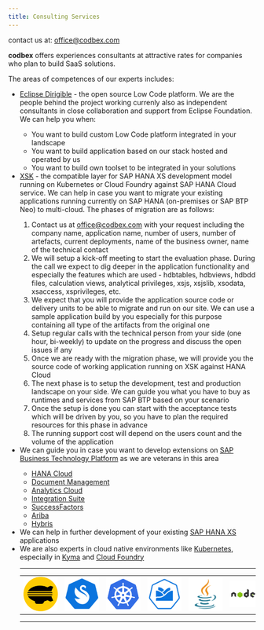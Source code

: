 ```yaml
---
title: Consulting Services
---
```


<div class="price-tag">contact us at: <a href="mailto:office@codbex.com">office@codbex.com</a></div>

<b>codbex</b> offers experiences consultants at attractive rates for companies who plan to build SaaS solutions.

The areas of competences of our experts includes:
<ul>
	<li><a href="https://www.dirigible.io">Eclipse Dirigible</a> - the open source Low Code platform. We are the people behind the project working currenly also as independent consultants in close collaboration and support from Eclipse Foundation. We can help you when:</li>
	<ul>
		<li>You want to build custom Low Code platform integrated in your landscape</li>
		<li>You want to build application based on our stack hosted and operated by us</li>
		<li>You want to build own toolset to be integrated in your solutions</li>
	</ul>
	<li><a href="https://www.xsk.io">XSK</a> - the compatible layer for SAP HANA XS development model running on Kubernetes or Cloud Foundry against SAP HANA Cloud service. We can help in case you want to migrate your existing applications running currently on SAP HANA (on-premises or SAP BTP Neo) to multi-cloud. The phases of migration are as follows:</li>
	<ol>
		<li>Contact us at <a href="mailto:office@codbex.com">office@codbex.com</a> with your request including the company name, application name, number of users, number of artefacts, current deployments, name of the business owner, name of the technical contact</li>
		<li>We will setup a kick-off meeting to start the evaluation phase. During the call we expect to dig deeper in the application functionality and especially the features which are used - hdbtables, hdbviews, hdbdd files, calculation views, analytical privileges, xsjs, xsjslib, xsodata, xsaccess, xsprivileges, etc.</li>
		<li>We expect that you will provide the application source code or delivery units to be able to migrate and run on our site. We can use a sample application build by you especially for this purpose containing all type of the artifacts from the original one</li>
		<li>Setup regular calls with the technical person from your side (one hour, bi-weekly) to update on the progress and discuss the open issues if any</li>
		<li>Once we are ready with the migration phase, we will provide you the source code of working application running on XSK against HANA Cloud</li>
		<li>The next phase is to setup the development, test and production landscape on your side. We can guide you what you have to buy as runtimes and services from SAP BTP based on your scenario</li>
		<li>Once the setup is done you can start with the acceptance tests which will be driven by you, so you have to plan the required resources for this phase in advance</li>
		<li>The running support cost will depend on the users count and the volume of the application</li>
	</ol>
	<li>We can guide you in case you want to develop extensions on <a href="https://www.sap.com/products/business-technology-platform.html">SAP Business Technology Platform</a> as we are veterans in this area</li>
	<ul>
		<li><a href="https://discovery-center.cloud.sap/serviceCatalog/sap-hana-cloud?region=all">HANA Cloud</a></li>
		<li><a href="https://discovery-center.cloud.sap/serviceCatalog/document-management-service-application-option?service_plan=standard&region=all">Document Management</a></li>
		<li><a href="https://discovery-center.cloud.sap/serviceCatalog/sap-analytics-cloud?region=all">Analytics Cloud</a></li>
		<li><a href="https://discovery-center.cloud.sap/serviceCatalog/integration-suite?region=all">Integration Suite</a></li>
		<li><a href="https://www.sap.com/products/human-resources-hcm.html">SuccessFactors</a></li>
        <li><a href="https://www.ariba.com/solutions/solutions-overview/supplier-management/supplier-lifecycle-management">Ariba</a></li>
        <li><a href="https://www.sap.com/products/crm.html">Hybris</a></li>
	</ul>
	<li>We can help in further development of your existing <a href="https://help.sap.com/viewer/52715f71adba4aaeb480d946c742d1f6/2.0.06/en-US/a718a000d64c45e5a3dcdf0532538d35.html">SAP HANA XS</a> applications</li>
	<li>We are also experts in cloud native environments like <a href="https://www.kubernetes.io/">Kubernetes</a>, especially in <a href="https://discovery-center.cloud.sap/serviceCatalog/kyma-runtime?region=all">Kyma</a> and <a href="https://discovery-center.cloud.sap/serviceCatalog/cloud-foundry-runtime?region=all">Cloud Foundry</a></li>

<hr>

<table>
<tr>
<td>
<div style="width:5em"><a href="https://www.dirigible.io"><img src="/images/logos/dirigible-logo.png"></a></div>
</td>
<td>
<div style="width:5em"><a href="https://www.xsk.io"><img src="/images/logos/xsk-logo.png"></a></div>
</td>
<td>
<div style="width:5em"><a href="https://www.kubernetes.io/"><img src="/images/logos/kubernetes-logo.png"></a></div>
</td>
<td>
<div style="width:5em"><a href="https://kyma-project.io/"><img src="/images/logos/kyma-logo.png"></a></div>
</td>
<td>
<div style="width:5em"><a href="https://openjdk.java.net/"><img src="/images/logos/java-logo.png"></a></div>
</td>
<td>
<div style="width:5em"><a href="https://nodejs.org/"><img src="/images/logos/nodejs-logo.png"></a></div>
</td>
<td>
<div style="width:5em"><a href="https://vuejs.org/"><img src="/images/logos/vuejs-logo.png"></a></div>
</td>
<td>
<div style="width:5em"><a href="https://angular.io/"><img src="/images/logos/angular-logo.png"></a></div>
</td>
<td>
<div style="width:5em"><a href="https://openui5.org/"><img src="/images/logos/openui5-logo.png"></a></div>
</td>
<td>
<div style="width:5em"><a href="https://cloud.google.com/kubernetes-engine/"><img src="/images/logos/gke-logo.png"></a></div>
</td>
<td>
<div style="width:5em"><a href="https://azure.microsoft.com/en-us/services/kubernetes-service/#overview"><img src="/images/logos/aks-logo.png"></a></div>
</td>
<td>
<div style="width:5em"><a href="https://aws.amazon.com/eks/"><img src="/images/logos/eks-logo.png"></a></div>
</td>
</tr>
</table>



<hr>